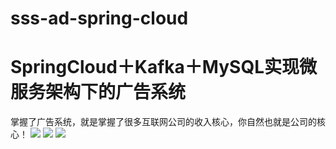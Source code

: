 # sss-ad-spring-cloud

# SpringCloud＋Kafka＋MySQL实现微服务架构下的广告系统
掌握了广告系统，就是掌握了很多互联网公司的收入核心，你自然也就是公司的核心！
![](https://upload-images.jianshu.io/upload_images/4685968-bbc7dfc37a580da5.png?imageMogr2/auto-orient/strip%7CimageView2/2/w/1240)
![](https://upload-images.jianshu.io/upload_images/4685968-c88d77d6f38a771b.png?imageMogr2/auto-orient/strip%7CimageView2/2/w/1240)
![](https://upload-images.jianshu.io/upload_images/4685968-091b54b1fa8b5748.png?imageMogr2/auto-orient/strip%7CimageView2/2/w/1240)
